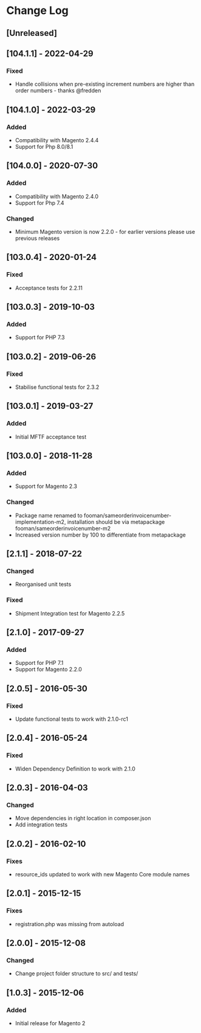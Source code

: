 # Change Log

## [Unreleased]

## [104.1.1] - 2022-04-29
### Fixed
- Handle collisions when pre-existing increment numbers are higher than order numbers - thanks @fredden

## [104.1.0] - 2022-03-29
### Added
- Compatibility with Magento 2.4.4
- Support for Php 8.0/8.1

## [104.0.0] - 2020-07-30
### Added
- Compatibility with Magento 2.4.0
- Support for Php 7.4
### Changed
- Minimum Magento version is now 2.2.0 - for earlier versions please use previous releases

## [103.0.4] - 2020-01-24
### Fixed
- Acceptance tests for 2.2.11

## [103.0.3] - 2019-10-03
### Added
- Support for PHP 7.3

## [103.0.2] - 2019-06-26
### Fixed
- Stabilise functional tests for 2.3.2

## [103.0.1] - 2019-03-27
### Added
- Initial MFTF acceptance test

## [103.0.0] - 2018-11-28
### Added
- Support for Magento 2.3
### Changed
- Package name renamed to fooman/sameorderinvoicenumber-implementation-m2, installation should be via metapackage fooman/sameorderinvoicenumber-m2
- Increased version number by 100 to differentiate from metapackage

## [2.1.1] - 2018-07-22
### Changed
- Reorganised unit tests
### Fixed
- Shipment Integration test for Magento 2.2.5

## [2.1.0] - 2017-09-27
### Added
- Support for PHP 7.1
- Support for Magento 2.2.0

## [2.0.5] - 2016-05-30
### Fixed
- Update functional tests to work with 2.1.0-rc1

## [2.0.4] - 2016-05-24
### Fixed
- Widen Dependency Definition to work with 2.1.0

## [2.0.3] - 2016-04-03
### Changed
- Move dependencies in right location in composer.json
- Add integration tests

## [2.0.2] - 2016-02-10
### Fixes
- resource_ids updated to work with new Magento Core module names

## [2.0.1] - 2015-12-15
### Fixes
- registration.php was missing from autoload

## [2.0.0] - 2015-12-08
### Changed
- Change project folder structure to src/ and tests/

## [1.0.3] - 2015-12-06
### Added
- Initial release for Magento 2
